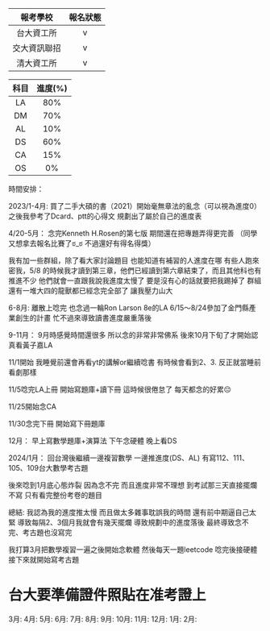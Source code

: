 
|     報考學校      |  報名狀態  |
| :-----------: | :----------: |
| 台大資工所 | v |
|   交大資訊聯招   |    v   |
|   清大資工所   |    v    |


|   科目   |    進度(%)    |
| :-----------: | :----------: |
|   LA   |    80%    |
|   DM   |    70%    |
|   AL   |    10%    |
|   DS   |    60%    |
|   CA   |    15%    |
|   OS   |    0%    |



時間安排：

2023/1-4月:
買了二手大碩的書（2021）開始毫無章法的亂念（可以視為進度0）
之後我參考了Dcard、ptt的心得文
規劃出了屬於自己的進度表

4/20-5月：
念完Kenneth H.Rosen的第七版
期間還在把專題弄得更完善
（同學又想拿去報名比賽了ಠ_ಠ 不過還好有得名得獎）

我有加一些群組，除了看大家討論題目
也能知道有補習的人進度在哪
有些人跑來密我，5/8 的時候我才讀到第三章，他們已經讀到第六章結束了，而且其他科也有推進不少
他們就會一直跟我說我進度太慢了 要是沒有心的話就要把我踢掉了
群組還有一堆大四的龍獸都已經念完全部了
讓我壓力山大


6-8月:
離散上唸完
也念過一輪Ron Larson 8e的LA
6/15～8/24參加了金門縣產業創生的計畫
忙不過來導致讀書進度嚴重落後


9-11月：
9月時感覺時間還很多 所以念的非常非常佛系
後來10月下旬了才開始認真看黃子嘉LA


11/1開始 我睡覺前還會再看yt的講解or繼續唸書
有時候會看到2、3.  反正就當睡前看劇那樣


11/5唸完LA上冊 開始寫題庫+讀下冊
這時候很倦怠了 每天都念的好累😔

11/25開始念CA

11/30念完下冊 開始寫下冊題庫


12月：
早上寫數學題庫+演算法 下午念硬體 晚上看DS


2024/1月：
回台灣後繼續一邊複習數學 一邊推進度(DS、AL)
有寫112、111、105、109台大數學考古題

後來唸到1月底心態炸裂 因為念不完 而且進度非常不理想
到考試那三天直接擺爛不寫 只有看完整份考卷的題目

總結:
我認為我的進度推太慢 而且做太多雜事耽誤我的時間
還有前中期逼自己太緊 導致每隔2、3個月我就會有幾天擺爛 導致規劃中的進度落後 最終導致念不完、考古題也沒寫完

我打算3月把數學複習一遍之後開始念軟體 然後每天一題leetcode 唸完後接硬體
接下來就開始寫考古題
# 台大要準備證件照貼在准考證上

3月:
4月:
5月:
6月:
7月:
8月:
9月:
10月:
11月:
12月:
1月:
2月:

